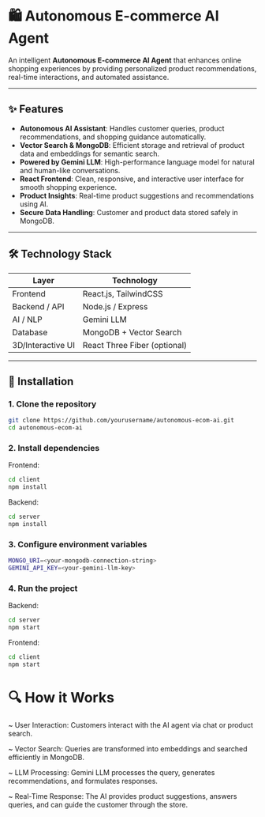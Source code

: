 # 🛍️ Autonomous E-commerce AI Agent

An intelligent **Autonomous E-commerce AI Agent** that enhances online shopping experiences by providing personalized product recommendations, real-time interactions, and automated assistance.

---

## ✨ Features

- **Autonomous AI Assistant**: Handles customer queries, product recommendations, and shopping guidance automatically.  
- **Vector Search & MongoDB**: Efficient storage and retrieval of product data and embeddings for semantic search.  
- **Powered by Gemini LLM**: High-performance language model for natural and human-like conversations.  
- **React Frontend**: Clean, responsive, and interactive user interface for smooth shopping experience.  
- **Product Insights**: Real-time product suggestions and recommendations using AI.  
- **Secure Data Handling**: Customer and product data stored safely in MongoDB.  

---

## 🛠️ Technology Stack

| Layer             | Technology                          |
|------------------|------------------------------------|
| Frontend          | React.js, TailwindCSS               |
| Backend / API     | Node.js / Express                   |
| AI / NLP          | Gemini LLM                          |
| Database          | MongoDB + Vector Search             |
| 3D/Interactive UI | React Three Fiber (optional)        |

---

## 🚀 Installation

### 1. Clone the repository
```bash
git clone https://github.com/yourusername/autonomous-ecom-ai.git
cd autonomous-ecom-ai
```
### 2. Install dependencies

Frontend:
```bash
cd client
npm install
```

Backend:
```bash
cd server
npm install
```
### 3. Configure environment variables
```bash
MONGO_URI=<your-mongodb-connection-string>
GEMINI_API_KEY=<your-gemini-llm-key>
```
### 4. Run the project

Backend:
```bash
cd server
npm start
```

Frontend:
```bash
cd client
npm start
```
# 🔍 How it Works

~ User Interaction: Customers interact with the AI agent via chat or product search.

~ Vector Search: Queries are transformed into embeddings and searched efficiently in MongoDB.

~ LLM Processing: Gemini LLM processes the query, generates recommendations, and formulates responses.

~ Real-Time Response: The AI provides product suggestions, answers queries, and can guide the customer through the store.
